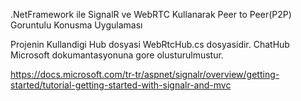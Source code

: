 .NetFramework ile SignalR ve WebRTC Kullanarak Peer to Peer(P2P) Goruntulu Konusma Uygulaması

Projenin Kullandigi Hub dosyasi WebRtcHub.cs dosyasidir.
ChatHub Microsoft dokumantasyonuna gore olusturulmustur.

https://docs.microsoft.com/tr-tr/aspnet/signalr/overview/getting-started/tutorial-getting-started-with-signalr-and-mvc

